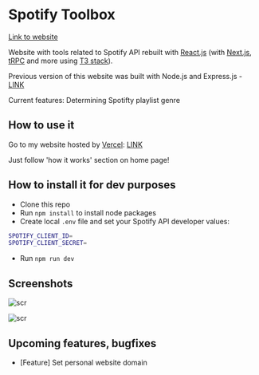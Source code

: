 # Spotify Toolbox

[Link to website](https://spotify-toolbox-ivan-pavlov.vercel.app/)

Website with tools related to Spotify API rebuilt with [React.js](https://reactjs.org/) (with [Next.js](https://nextjs.org/), [tRPC](https://trpc.io/) and more using [T3 stack](https://github.com/t3-oss/create-t3-app)).

Previous version of this website was built with Node.js and Express.js - [LINK](https://github.com/JakubCisowski/spotify-toolbox-node)

Current features: Determining Spotifty playlist genre

## How to use it

Go to my website hosted by [Vercel](https://vercel.com/): [LINK](https://spotify-toolbox-ivan-pavlov.vercel.app/)

Just follow 'how it works' section on home page!

## How to install it for dev purposes

- Clone this repo
- Run <code>npm install</code> to install node packages
- Create local <code>.env</code> file and set your Spotify API developer values:

```bash
SPOTIFY_CLIENT_ID=
SPOTIFY_CLIENT_SECRET=
```

- Run <code>npm run dev</code>

## Screenshots

![scr](https://i.imgur.com/YrW3HXA.png)

![scr](https://i.imgur.com/MLD8kRC.png)

## Upcoming features, bugfixes

- [Feature] Set personal website domain
